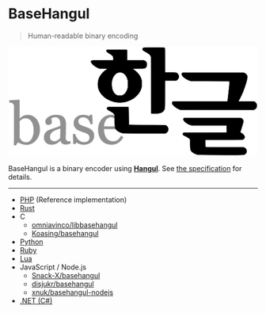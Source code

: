 BaseHangul
========

> Human-readable binary encoding

![](img/logo.png)

BaseHangul is a binary encoder using **[Hangul](http://en.wikipedia.org/wiki/Hangul)**. See [the specification](https://basehangul.github.io) for details.

-------

* [PHP](https://github.com/koreapyj/basehangul) (Reference implementation)
* [Rust](https://github.com/lifthrasiir/rust-basehangul)
* C
  * [omniavinco/libbasehangul](https://github.com/omniavinco/libbasehangul)
  * [Koasing/basehangul](https://github.com/Koasing/basehangul)
* [Python](https://github.com/ssut/basehangul)
* [Ruby](https://github.com/yous/basehangul)
* [Lua](https://github.com/theeluwin/basehangul)
* JavaScript / Node.js
  * [Snack-X/basehangul](https://github.com/Snack-X/basehangul)
  * [disjukr/basehangul](https://github.com/disjukr/basehangul)
  * [xnuk/basehangul-nodejs](https://github.com/xnuk/basehangul-nodejs)
* [.NET (C#)](https://basehanguldotnet.codeplex.com)
